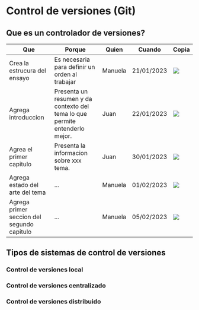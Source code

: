 # Control de versiones (Git)

## Que es un controlador de versiones?

| Que | Porque | Quien | Cuando | Copia |
| --- | --- | --- | --- | --- |
| Crea la estrucura del ensayo | Es necesaria para definir un orden al trabajar | Manuela | 21/01/2023 | ![](@attachment/Clipboard_2025-04-26-01-54-28.png) |
| Agrega introduccion | Presenta un resumen y da contexto del tema lo que permite entenderlo mejor. | Juan | 22/01/2023 | ![](@attachment/Clipboard_2025-04-26-01-54-28.png) |
| Agrea el primer capitulo  | Presenta la informacion sobre xxx tema. | Juan | 30/01/2023 | ![](@attachment/Clipboard_2025-04-26-01-54-28.png) |
| Agrega estado del arte del tema | ... | Manuela | 01/02/2023 | ![](@attachment/Clipboard_2025-04-26-01-54-28.png) |
| Agrega primer seccion del segundo capitulo | ... | Manuela | 05/02/2023 | ![](@attachment/Clipboard_2025-04-26-01-54-28.png) |

## Tipos de sistemas de control de versiones 

### Control de versiones local 

### Control de versiones centralizado

### Control de versiones distribuido





